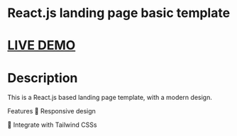 # React.js landing page basic template

# [LIVE DEMO](https://react-lp-basic.vercel.app/) 

# Description

This is a React.js based landing page template, with a modern design.


Features
📱 Responsive design

🎨 Integrate with Tailwind CSSs

